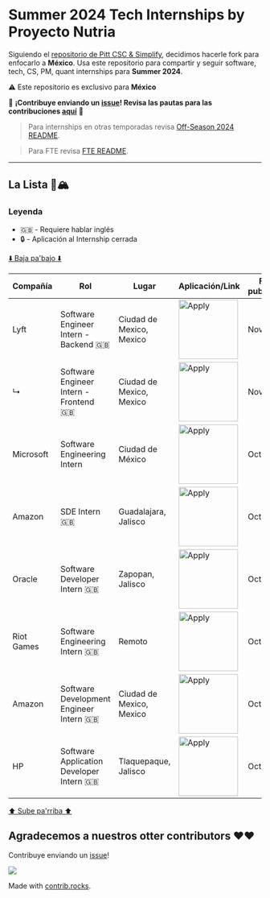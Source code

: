 # Summer 2024 Tech Internships by Proyecto Nutria

Siguiendo el [repositorio de Pitt CSC & Simplify](https://github.com/SimplifyJobs/Summer2024-Internships), decidimos hacerle fork para enfocarlo a **México**. Usa este repositorio para compartir y seguir software, tech, CS, PM, quant internships para **Summer 2024**.

:warning: Este repositorio es exclusivo para **México**

🙏 **¡Contribuye enviando un [issue](https://github.com/Proyecto-Nutria/MX-Internships/issues/new/choose)! Revisa las pautas para las contribuciones [aquí](./CONTRIBUTING.md)** 🙏

> Para internships en otras temporadas revisa [Off-Season 2024 README](https://github.com/Proyecto-Nutria/MX-Internships/blob/master/README-Off-Season.md).

> Para FTE revisa [FTE README](https://github.com/Proyecto-Nutria/MX-FTE).

---

## La Lista 🚴🏔

### Leyenda
 - 🇬🇧 - Requiere hablar inglés
 - 🔒 - Aplicación al Internship cerrada

[⬇️ Baja pa'bajo ⬇️](https://github.com/Proyecto-Nutria/MX-Internships#agradecemos-a-nuestros-otter-contributors-%EF%B8%8F%EF%B8%8F)

<!-- Please leave a one line gap between this and the table TABLE_START (DO NOT CHANGE THIS LINE) -->

| Compañía | Rol | Lugar | Aplicación/Link | Fecha publicación |
| ------- | ---- | -------- | ---------------- | ----------- |
| Lyft | Software Engineer Intern - Backend 🇬🇧 | Ciudad de Mexico, Mexico | <a href="https://app.careerpuck.com/job-board/lyft/job/7001922002?gh_jid=7001922002"><img src="https://i.imgur.com/u1KNU8z.png" width="118" alt="Apply"></a> | Nov 16 |
| ↳ | Software Engineer Intern - Frontend 🇬🇧 | Ciudad de Mexico, Mexico | <a href="https://app.careerpuck.com/job-board/lyft/job/7001934002?gh_jid=7001934002"><img src="https://i.imgur.com/u1KNU8z.png" width="118" alt="Apply"></a> | Nov 16 |
| Microsoft | Software Engineering Intern | Ciudad de México | <a href="https://jobs.careers.microsoft.com/global/en/job/1606821"><img src="https://i.imgur.com/u1KNU8z.png" width="118" alt="Apply"></a> | Oct 24 |
| Amazon | SDE Intern 🇬🇧 | Guadalajara, Jalisco | <a href="https://www.amazon.jobs/en/jobs/2459010/software-development-engineer-intern"><img src="https://i.imgur.com/u1KNU8z.png" width="118" alt="Apply"></a> | Oct 20 |
| Oracle | Software Developer Intern 🇬🇧 | Zapopan, Jalisco | <a href="https://careers.oracle.com/jobs/#en/sites/jobsearch/job/199622/?utm_medium=jobshare"><img src="https://i.imgur.com/u1KNU8z.png" width="118" alt="Apply"></a> | Oct 18 |
| Riot Games | Software Engineering Intern 🇬🇧 | Remoto | <a href="https://www.riotgames.com/en/work-with-us/job/5330414/software-engineering-intern-los-angeles-usa"><img src="https://i.imgur.com/u1KNU8z.png" width="118" alt="Apply"></a> | Oct 17 |
| Amazon | Software Development Engineer Intern 🇬🇧 | Ciudad de Mexico, Mexico | <a href="https://www.amazon.jobs/en/jobs/2337339/software-development-engineer-intern"><img src="https://i.imgur.com/u1KNU8z.png" width="118" alt="Apply"></a> | Oct 12 |
| HP | Software Application Developer Intern 🇬🇧 | Tlaquepaque, Jalisco | <a href="https://jobs.hp.com/jobdetails/18391763/"><img src="https://i.imgur.com/u1KNU8z.png" width="118" alt="Apply"></a> | Oct 10 |

<!-- Please leave a one line gap between this and the table TABLE_END (DO NOT CHANGE THIS LINE) -->

[⬆️ Sube pa'rriba ⬆️](https://github.com/Proyecto-Nutria/MX-Internships#la-lista-)

## Agradecemos a nuestros otter contributors ❤️❤️
Contribuye enviando un [issue](https://github.com/Proyecto-Nutria/MX-Internships/issues/new/choose)!

<a href="https://github.com/Proyecto-Nutria/mx-internships/graphs/contributors">
  <img src="https://contrib.rocks/image?repo=Proyecto-Nutria/mx-internships" />
</a>

Made with [contrib.rocks](https://contrib.rocks).
